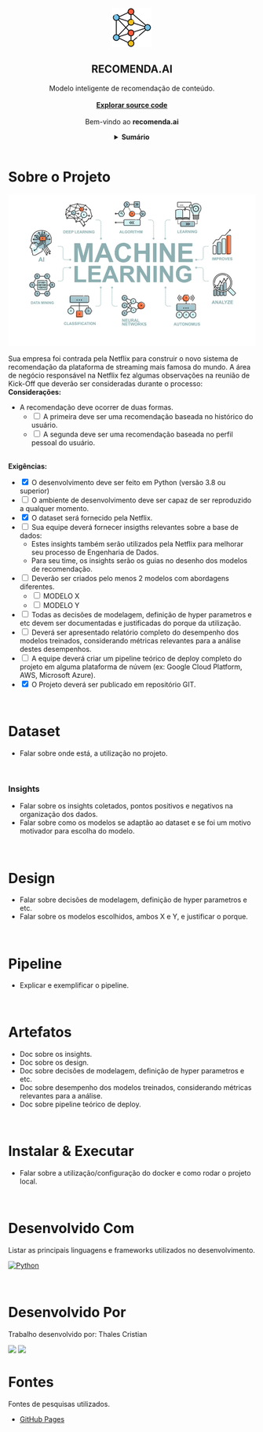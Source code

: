 <div align="center">  
  <p>
    <img src="readme_img/logo.png" alt="Logo" width="80" height="80">
  </p>
  <h2>RECOMENDA.AI</h2>
  <p>
    <span>Modelo inteligente de recomendação de conteúdo.</span>
    <br/>
    <br/>
    <a href="#"><strong>Explorar source code</strong></a>
    <br/>
    <br/>
    <span>Bem-vindo ao <b>recomenda.ai</b><span>
    <br/>
  </p>
  <details>      
    <summary><b>Sumário</b></summary>
      <ul style="list-style-type: none; padding-left: 10px;">
        <li><a href="#sobre">Sobre o Projeto</a></li>
        <li><a href="#dataset">Dataset</a></li>
        <li><a href="#design">Design</a></li>
        <li><a href="#pipeline">Pipeline</a></li>
        <li><a href="#artefatos">Artefatos</a></li>
        <li><a href="#instalar">Instalar & Executar</a></li>
        <li><a href="#desenvolvidocom">Desenvolvido Com</a></li>
        <li><a href="#desenvolvidopor">Desenvolvido Por</a></li>
        <li><a href="#fontes">Fontes</a></li>
      </ul>
  </details>
  <br/>
</div>

# Sobre o Projeto
<div align="center" id="sobre">

![Product Name ScreenShot][product-screenshot] 

</div>

<div>
  <span>
    Sua empresa foi contrada pela Netflix para construir o novo sistema de recomendação da plataforma de streaming mais famosa do mundo.
    A área de negócio responsável na Netflix fez algumas observações na reunião de Kick-Off que deverão ser consideradas durante o processo:
  </span> 

  <br/>  
  <b>Considerações:</b>

  * A recomendação deve ocorrer de duas formas. 
    * <input type="checkbox">  A primeira deve ser uma recomendação baseada no histórico do usuário.
    * <input type="checkbox">  A segunda deve ser uma recomendação baseada no perfil pessoal do usuário.

  <br/>
  <b>Exigências:</b>

  * <input type="checkbox" checked> O desenvolvimento deve ser feito em Python (versão 3.8 ou superior)
  * <input type="checkbox"> O ambiente de desenvolvimento deve ser capaz de ser reproduzido a qualquer momento.
  * <input type="checkbox" checked> O dataset será fornecido pela Netflix.
  * <input type="checkbox"> Sua equipe deverá fornecer insigths relevantes sobre a base de dados:
    * Estes insights também serão utilizados pela Netflix para melhorar seu processo de Engenharia de Dados. 
    * Para seu time, os insights serão os guias no desenho dos modelos de recomendação.
  * <input type="checkbox"> Deverão ser criados pelo menos 2 modelos com abordagens diferentes.
    * <input type="checkbox"> MODELO X
    * <input type="checkbox"> MODELO Y
  * <input type="checkbox"> Todas as decisões de modelagem, definição de hyper parametros e etc devem ser documentadas e justificadas do porque da utilização.
  * <input type="checkbox"> Deverá ser apresentado relatório completo do desempenho dos modelos treinados, considerando métricas relevantes para a análise destes desempenhos.
  * <input type="checkbox"> A equipe deverá criar um pipeline teórico de deploy completo do projeto em alguma plataforma de núvem (ex: Google Cloud Platform, AWS, Microsoft Azure).
  * <input type="checkbox" checked> O Projeto deverá ser publicado em repositório GIT.
  <br/>
</div>

# Dataset
<div id="dataset">

  * Falar sobre onde está, a utilização no projeto.

  <br/>

  ### Insights

  * Falar sobre os insights coletados, pontos positivos e negativos na organização dos dados.
  * Falar sobre como os modelos se adaptão ao dataset e se foi um motivo motivador para escolha do modelo.

  <br/>
</div>


# Design
<div id="design">

  * Falar sobre decisões de modelagem, definição de hyper parametros e etc.
  * Falar sobre os modelos escolhidos, ambos X e Y, e justificar o porque.

  <br/>
</div>

# Pipeline
<div id="pipeline">

  * Explicar e exemplificar o pipeline.


  <br/>
<div/>

# Artefatos
<div id="artefatos">

  * Doc sobre os insights.
  * Doc sobre os design.
  * Doc sobre decisões de modelagem, definição de hyper parametros e etc.
  * Doc sobre desempenho dos modelos treinados, considerando métricas relevantes para a análise.
  * Doc sobre pipeline teórico de deploy.

  <br/>
</div>

# Instalar & Executar
<div id="instalar">

  * Falar sobre a utilização/configuração do docker e como rodar o projeto local.

  </br>

</div>


# Desenvolvido Com
<div id="desenvolvidocom">

  Listar as principais linguagens e frameworks utilizados no desenvolvimento.

  [![Python][Python]][Python-url]

  <br/>
</div>

# Desenvolvido Por
<div id="desenvolvidopor">

  Trabalho desenvolvido por: Thales Cristian

  <a href="https://www.linkedin.com/in/chalestristian/"><img src="https://img.shields.io/badge/-LinkedIn-black.svg?style=for-the-badge&logo=linkedin&colorB=555"></a>
  <a href="mailto:thales.cristianeugenio@gmail.com?subject=Contact From Github"><img src="https://img.shields.io/badge/GMAIL-lightgrey?style=for-the-badge&logo=GMAIL&colorB=555"></a>
  <br>
</div>

# Fontes
<div id="fontes">

  Fontes de pesquisas utilizados.
  * [GitHub Pages](https://pages.github.com)
  <br/>
</div>


<!-- MARKDOWN LINKS & IMAGES -->
[product-screenshot]: readme_img/screenshot.png
[Python]: https://img.shields.io/badge/Python-000000?style=for-the-badge&logo=python&logoColor=white
[Python-url]: https://www.python.org/